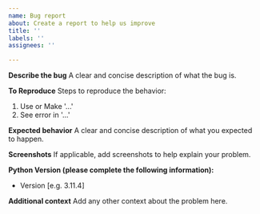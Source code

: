```yaml
---
name: Bug report
about: Create a report to help us improve
title: ''
labels: ''
assignees: ''

---
```


**Describe the bug**
A clear and concise description of what the bug is.

**To Reproduce**
Steps to reproduce the behavior:
1. Use or Make '...'
2. See error in '...'

**Expected behavior**
A clear and concise description of what you expected to happen.

**Screenshots**
If applicable, add screenshots to help explain your problem.

**Python Version (please complete the following information):**
 - Version [e.g. 3.11.4]


**Additional context**
Add any other context about the problem here.
